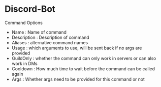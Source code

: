 # Discord-Bot

Command Options

- Name : Name of command
- Description : Description of command
- Aliases : alternative command names
- Usage : which arguments to use, will be sent back if no args are provided
- GuildOnly : whether the command can only work in servers or can also work in DMs
- Cooldown : How much time to wait before the command can be called again
- Args : Whether args need to be provided for this command or not
